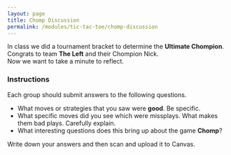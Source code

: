 ```yaml
---
layout: page
title: Chomp Discussion
permalink: /modules/tic-tac-toe/chomp-discussion
---
```


In class we did a tournament bracket to determine the **Ultimate Chompion**.  Congrats to team **The Left** and their Chompion Nick.  
Now we want to take a minute to reflect.

### Instructions

Each group should submit answers to the following questions.

* What moves or strategies that you saw were **good**.  Be specific.
* What specific moves did you see which were missplays.  What makes them bad plays.  Carefully explain.
* What interesting questions does this bring up about the game **Chomp**?

Write down your answers and then scan and upload it to Canvas.


